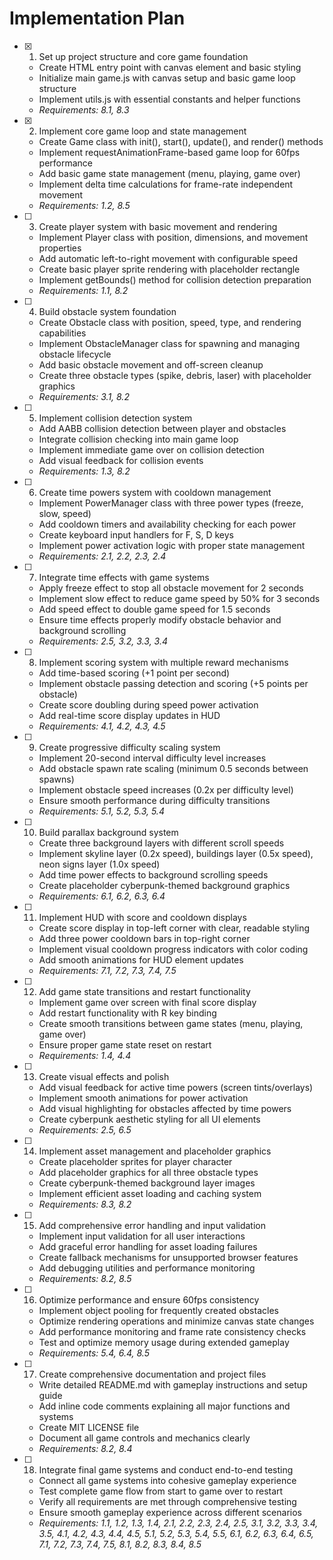 # Implementation Plan

- [x] 1. Set up project structure and core game foundation



  - Create HTML entry point with canvas element and basic styling
  - Initialize main game.js with canvas setup and basic game loop structure
  - Implement utils.js with essential constants and helper functions
  - _Requirements: 8.1, 8.3_

- [x] 2. Implement core game loop and state management





  - Create Game class with init(), start(), update(), and render() methods
  - Implement requestAnimationFrame-based game loop for 60fps performance
  - Add basic game state management (menu, playing, game over)
  - Implement delta time calculations for frame-rate independent movement
  - _Requirements: 1.2, 8.5_

- [ ] 3. Create player system with basic movement and rendering
  - Implement Player class with position, dimensions, and movement properties
  - Add automatic left-to-right movement with configurable speed
  - Create basic player sprite rendering with placeholder rectangle
  - Implement getBounds() method for collision detection preparation
  - _Requirements: 1.1, 8.2_

- [ ] 4. Build obstacle system foundation
  - Create Obstacle class with position, speed, type, and rendering capabilities
  - Implement ObstacleManager class for spawning and managing obstacle lifecycle
  - Add basic obstacle movement and off-screen cleanup
  - Create three obstacle types (spike, debris, laser) with placeholder graphics
  - _Requirements: 3.1, 8.2_

- [ ] 5. Implement collision detection system
  - Add AABB collision detection between player and obstacles
  - Integrate collision checking into main game loop
  - Implement immediate game over on collision detection
  - Add visual feedback for collision events
  - _Requirements: 1.3, 8.2_

- [ ] 6. Create time powers system with cooldown management
  - Implement PowerManager class with three power types (freeze, slow, speed)
  - Add cooldown timers and availability checking for each power
  - Create keyboard input handlers for F, S, D keys
  - Implement power activation logic with proper state management
  - _Requirements: 2.1, 2.2, 2.3, 2.4_

- [ ] 7. Integrate time effects with game systems
  - Apply freeze effect to stop all obstacle movement for 2 seconds
  - Implement slow effect to reduce game speed by 50% for 3 seconds
  - Add speed effect to double game speed for 1.5 seconds
  - Ensure time effects properly modify obstacle behavior and background scrolling
  - _Requirements: 2.5, 3.2, 3.3, 3.4_

- [ ] 8. Implement scoring system with multiple reward mechanisms
  - Add time-based scoring (+1 point per second)
  - Implement obstacle passing detection and scoring (+5 points per obstacle)
  - Create score doubling during speed power activation
  - Add real-time score display updates in HUD
  - _Requirements: 4.1, 4.2, 4.3, 4.5_

- [ ] 9. Create progressive difficulty scaling system
  - Implement 20-second interval difficulty level increases
  - Add obstacle spawn rate scaling (minimum 0.5 seconds between spawns)
  - Implement obstacle speed increases (0.2x per difficulty level)
  - Ensure smooth performance during difficulty transitions
  - _Requirements: 5.1, 5.2, 5.3, 5.4_

- [ ] 10. Build parallax background system
  - Create three background layers with different scroll speeds
  - Implement skyline layer (0.2x speed), buildings layer (0.5x speed), neon signs layer (1.0x speed)
  - Add time power effects to background scrolling speeds
  - Create placeholder cyberpunk-themed background graphics
  - _Requirements: 6.1, 6.2, 6.3, 6.4_

- [ ] 11. Implement HUD with score and cooldown displays
  - Create score display in top-left corner with clear, readable styling
  - Add three power cooldown bars in top-right corner
  - Implement visual cooldown progress indicators with color coding
  - Add smooth animations for HUD element updates
  - _Requirements: 7.1, 7.2, 7.3, 7.4, 7.5_

- [ ] 12. Add game state transitions and restart functionality
  - Implement game over screen with final score display
  - Add restart functionality with R key binding
  - Create smooth transitions between game states (menu, playing, game over)
  - Ensure proper game state reset on restart
  - _Requirements: 1.4, 4.4_

- [ ] 13. Create visual effects and polish
  - Add visual feedback for active time powers (screen tints/overlays)
  - Implement smooth animations for power activation
  - Add visual highlighting for obstacles affected by time powers
  - Create cyberpunk aesthetic styling for all UI elements
  - _Requirements: 2.5, 6.5_

- [ ] 14. Implement asset management and placeholder graphics
  - Create placeholder sprites for player character
  - Add placeholder graphics for all three obstacle types
  - Create cyberpunk-themed background layer images
  - Implement efficient asset loading and caching system
  - _Requirements: 8.3, 8.2_

- [ ] 15. Add comprehensive error handling and input validation
  - Implement input validation for all user interactions
  - Add graceful error handling for asset loading failures
  - Create fallback mechanisms for unsupported browser features
  - Add debugging utilities and performance monitoring
  - _Requirements: 8.2, 8.5_

- [ ] 16. Optimize performance and ensure 60fps consistency
  - Implement object pooling for frequently created obstacles
  - Optimize rendering operations and minimize canvas state changes
  - Add performance monitoring and frame rate consistency checks
  - Test and optimize memory usage during extended gameplay
  - _Requirements: 5.4, 6.4, 8.5_

- [ ] 17. Create comprehensive documentation and project files
  - Write detailed README.md with gameplay instructions and setup guide
  - Add inline code comments explaining all major functions and systems
  - Create MIT LICENSE file
  - Document all game controls and mechanics clearly
  - _Requirements: 8.2, 8.4_

- [ ] 18. Integrate final game systems and conduct end-to-end testing
  - Connect all game systems into cohesive gameplay experience
  - Test complete game flow from start to game over to restart
  - Verify all requirements are met through comprehensive testing
  - Ensure smooth gameplay experience across different scenarios
  - _Requirements: 1.1, 1.2, 1.3, 1.4, 2.1, 2.2, 2.3, 2.4, 2.5, 3.1, 3.2, 3.3, 3.4, 3.5, 4.1, 4.2, 4.3, 4.4, 4.5, 5.1, 5.2, 5.3, 5.4, 5.5, 6.1, 6.2, 6.3, 6.4, 6.5, 7.1, 7.2, 7.3, 7.4, 7.5, 8.1, 8.2, 8.3, 8.4, 8.5_